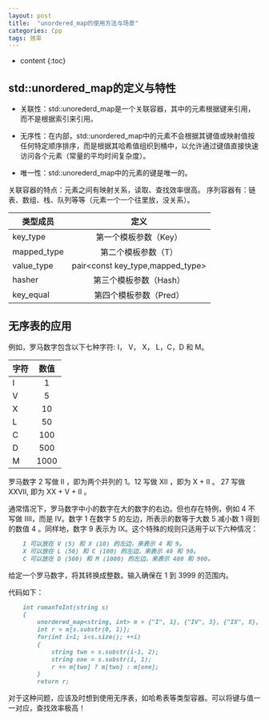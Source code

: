 ```yaml
---
layout: post
title:  "unordered_map的使用方法与场景"
categories: Cpp
tags: 效率
---
```


* content
{:toc}

## std::unordered_map的定义与特性

* 关联性：std::unorederd_map是一个关联容器，其中的元素根据键来引用，而不是根据索引来引用。

* 无序性：在内部，std::unordered_map中的元素不会根据其键值或映射值按任何特定顺序排序，而是根据其哈希值组织到桶中，以允许通过键值直接快速访问各个元素（常量的平均时间复杂度）。

* 唯一性：std::unorederd_map中的元素的键是唯一的。

关联容器的特点：元素之间有映射关系，读取、查找效率很高。
序列容器有：链表、数组、栈、队列等等（元素一个一个往里放，没关系）。

类型成员|定义
--|:--:
key_type|第一个模板参数（Key）
mapped_type|第二个模板参数（T）
value_type|pair<const key_type,mapped_type>
hasher|第三个模板参数（Hash）
key_equal|第四个模板参数（Pred）

## 无序表的应用

例如，罗马数字包含以下七种字符: I， V， X， L，C，D 和 M。

字符|数值
--|:--:
I|1
V|5
X|10
L|50
C|100
D|500
M|1000

罗马数字 2 写做 II ，即为两个并列的 1。12 写做 XII ，即为 X + II 。 27 写做  XXVII, 即为 XX + V + II 。

通常情况下，罗马数字中小的数字在大的数字的右边。但也存在特例，例如 4 不写做 IIII，而是 IV。数字 1 在数字 5 的左边，所表示的数等于大数 5 减小数 1 得到的数值 4 。同样地，数字 9 表示为 IX。这个特殊的规则只适用于以下六种情况：

```markdown 
    I 可以放在 V (5) 和 X (10) 的左边，来表示 4 和 9。
    X 可以放在 L (50) 和 C (100) 的左边，来表示 40 和 90。 
    C 可以放在 D (500) 和 M (1000) 的左边，来表示 400 和 900。
```

给定一个罗马数字，将其转换成整数。输入确保在 1 到 3999 的范围内。

代码如下：

```markdown
    int romanToInt(string s) 
    {      
        unordered_map<string, int> m = {"I", 1}, {"IV", 3}, {"IX", 8}, {"V", 5}, {"X", 10}, {"XL", 30}, {"XC", 80}, {"L", 50}, {"C", 100}, {"CD", 300}, {"CM", 800}, {"D", 500}, {"M", 1000};
        int r = m[s.substr(0, 1)];
        for(int i=1; i<s.size(); ++i)
        {
            string two = s.substr(i-1, 2);
            string one = s.substr(i, 1);
            r += m[two] ? m[two] : m[one];
        }
        return r;
```

对于这种问题，应该及时想到使用无序表，如哈希表等类型容器。可以将键与值一一对应，查找效率极高！
